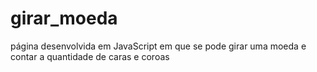 # girar_moeda
 página desenvolvida em JavaScript em que se pode girar uma moeda e contar a quantidade de caras e coroas
